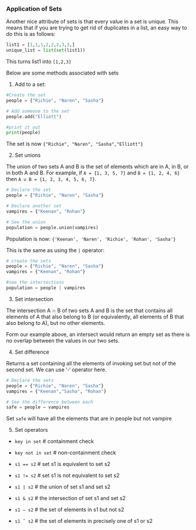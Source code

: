 ### Application of Sets

Another nice attribute of sets is that every value in a set is unique.  This means that if you are trying to get rid of duplicates in a list, an easy way to do this is as follows:

```python
list1 = [1,1,1,2,2,2,3,3,]
unique_list = list(set(list1))
```
This turns list1 into `[1,2,3]`

Below are some methods associated with sets

1. Add to a set:

```python
#Create the set
people = {"Richie", "Naren", "Sasha"}

# Add someone to the set
people.add("Elliott")

#print it out
print(people)
```
The set is now `{"Richie", "Naren", "Sasha","Elliott"}`

2. Set unions

The union of two sets A and B is the set of elements which are in A, in B, or in both A and B. For example, if `A = {1, 3, 5, 7}` and `B = {1, 2, 4, 6}` then `A ∪ B = {1, 2, 3, 4, 5, 6, 7}`.

```python
# Declare the set
people = {"Richie", "Naren", "Sasha"}

# Declare another set
vampires = {"Keenan", "Rohan"}

# See the union
population = people.union(vampires)
```
Population is now: `{'Keenan', 'Naren', 'Richie', 'Rohan', 'Sasha'}`

This is the same as using the `|` operator:

```python
# create the sets
people = {"Richie", "Naren", "Sasha"}
vampires = {"Keenan", "Rohan"}

#see the intersections
population = people | vampires
```

3. Set intersection

The intersection A ∩ B of two sets A and B is the set that contains all elements of A that also belong to B (or equivalently, all elements of B that also belong to A), but no other elements.

Form our example above, an intersect would return an empty set as there is no overlap between the values in our two sets.

4. Set difference

 Returns a set containing all the elements of invoking set but not of the second set. We can use ‘-‘ operator here.

 ```python
 # Declare the sets
 people = {"Richie", "Naren", "Sasha"}
 vampires = {"Keenan","Sasha", "Rohan"}

 # See the difference between each
 safe = people – vampires
 ```
Set `safe` will have all the elements that are in people but not vampire

5. Set operators

- `key in set` # containment check

- `key not in set` # non-containment check

- `s1 == s2` # set s1 is equivalent to set s2

- `s1 != s2` # set s1 is not equivalent to set s2

- `s1 | s2`  # the union of set s1 and set s2

- `s1 & s2` # the intersection of set s1 and set s2

- `s1 – s2` # the set of elements in s1 but not s2

- `s1 ˆ s2` # the set of elements in precisely one of s1 or s2
